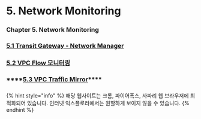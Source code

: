 # 5. Network Monitoring

### Chapter 5. Network Monitoring

### [5.1 Transit Gateway - Network Manager](5.1.tgw-network-manager.md)

### [5.2 VPC Flow 모니터링](5.2.vpc-flow.md)

### \*\*\*\*[**5.3 VPC Traffic Mirror**](5.3.vpc-traffic-mirror.md)\*\*\*\*

### 

{% hint style="info" %}
해당 웹사이트는 크롬, 파이어폭스, 사파리 웹 브라우저에 최적화되어 있습니다.  인터넷 익스플로러에서는 원할하게 보이지 않을 수 있습니다.
{% endhint %}



